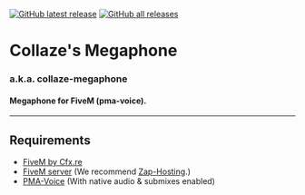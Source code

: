 [![GitHub latest release](https://img.shields.io/github/downloads/Collaze/collaze-megaphone/latest/total?label=latest-release&logo=GitHub)](https://github.com/Collaze/collaze-megaphone/releases/latest)
[![GitHub all releases](https://img.shields.io/github/downloads/Collaze/collaze-megaphone/total?label=all-releases&logo=GitHub)](https://github.com/Collaze/collaze-megaphone/releases)

# Collaze's Megaphone
### a.k.a. collaze-megaphone
#### Megaphone for FiveM (pma-voice).
---

## Requirements
- [FiveM by Cfx.re](https://fivem.net/)
- [FiveM server](https://docs.fivem.net/docs/server-manual/setting-up-a-server/) (We recommend [Zap-Hosting](https://zap-hosting.com/en/).)
- [PMA-Voice](https://github.com/AvarianKnight/pma-voice/) (With native audio & submixes enabled)
